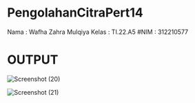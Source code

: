 # PengolahanCitraPert14

Nama : Wafha Zahra Mulqiya
Kelas : TI.22.A5
#NIM : 312210577

# OUTPUT

![Screenshot (20)](https://github.com/wafhazahra08/PengolahanCitraPert14/assets/131223804/eaa6d0b3-b358-4511-87c8-b1366763ab6b)

![Screenshot (21)](https://github.com/wafhazahra08/PengolahanCitraPert14/assets/131223804/61dcb8fd-ed5c-4fc7-8259-b345bf510b4b)
